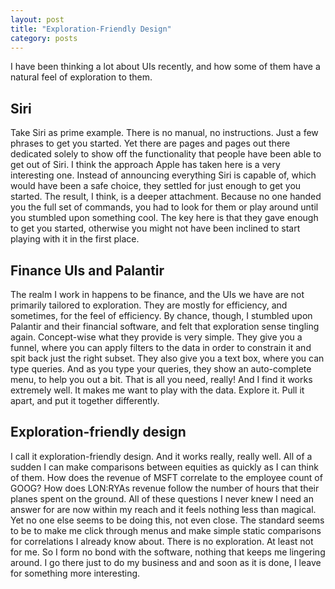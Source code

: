 ```yaml
---
layout: post
title: "Exploration-Friendly Design"
category: posts
---
```

I have been thinking a lot about UIs recently, and how some of them have a natural feel of exploration to them.

Siri
---

Take Siri as prime example. There is no manual, no instructions. Just a few phrases to get you started. Yet there are pages and pages out there dedicated solely to show off the functionality that people have been able to get out of Siri. I think the approach Apple has taken here is a very interesting one. Instead of announcing everything Siri is capable of, which would have been a safe choice, they settled for just enough to get you started. The result, I think, is a deeper attachment. Because no one handed you the full set of commands, you had to look for them or play around until you stumbled upon something cool. The key here is that they gave enough to get you started, otherwise you might not have been inclined to start playing with it in the first place.

Finance UIs and Palantir
------------------------

The realm I work in happens to be finance, and the UIs we have are not primarily tailored to exploration. They are mostly for efficiency, and sometimes, for the feel of efficiency. By chance, though, I stumbled upon Palantir and their financial software, and felt that exploration sense tingling again. Concept-wise what they provide is very simple. They give you a funnel, where you can apply filters to the data in order to constrain it and spit back just the right subset. They also give you a text box, where you can type queries. And as you type your queries, they show an auto-complete menu, to help you out a bit. That is all you need, really! And I find it works extremely well. It makes me want to play with the data. Explore it. Pull it apart, and put it together differently.

Exploration-friendly design
---------------------------

I call it exploration-friendly design. And it works really, really well. All of a sudden I can make comparisons between equities as quickly as I can think of them. How does the revenue of MSFT correlate to the employee count of GOOG? How does LON:RYAs revenue follow the number of hours that their planes spent on the ground. All of these questions I never knew I need an answer for are now within my reach and it feels nothing less than magical. Yet no one else seems to be doing this, not even close. The standard seems to be to make me click through menus and make simple static comparisons for correlations I already know about. There is no exploration. At least not for me. So I form no bond with the software, nothing that keeps me lingering around. I go there just to do my business and and soon as it is done, I leave for something more interesting.